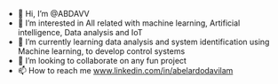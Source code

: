 - 👋 Hi, I’m @ABDAVV
- 👀 I’m interested in All related with machine learning, Artificial intelligence, Data analysis and IoT
- 🌱 I’m currently learning data analysis and system identification using Machine learning, to develop control systems  
- 💞️ I’m looking to collaborate on any fun project 
- 📫 How to reach me www.linkedin.com/in/abelardodavilam

<!---
ABDAVV/ABDAVV is a ✨ special ✨ repository because its `README.md` (this file) appears on your GitHub profile.
You can click the Preview link to take a look at your changes.
--->
